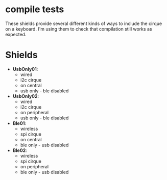 # compile tests 

These shields provide several different kinds of ways to include the cirque on a keyboard.
I'm using them to check that compilation still works as expected.

# Shields

- **UsbOnly01**:
    - wired
    - i2c cirque
    - on central
    - usb only - ble disabled
- **UsbOnly02**:
    - wired
    - i2c cirque
    - on peripheral
    - usb only - ble disabled
- **Ble01**:
    - wireless
    - spi cirque
    - on central
    - ble only - usb disabled
- **Ble02**:
    - wireless
    - spi cirque
    - on peripheral
    - ble only - usb disabled
    
